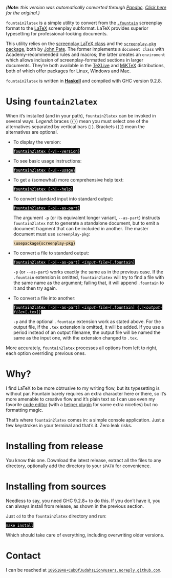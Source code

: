 _(**Note**: this version was automatically converted through [Pandoc](https://pandoc.org/). [Click here](https://docs.google.com/viewer?url=https://raw.githubusercontent.com/CubOfJudahsLion/fountain2latex/master/README.pdf) for the original.)_



`fountain2latex` is a simple utility to convert from the
<span style="color: Blue">[`.fountain`](https://fountain.io/)</span>
screenplay format to the
<span style="color: Blue">[LaTeX](https://www.latex-project.org/)</span>
screenplay subformat. LaTeX provides superior typesetting for
professional-looking documents.

This utility relies on the <span style="color: Blue">[screenplay LaTeX
class](https://www.ctan.org/pkg/screenplay)</span> and the
<span style="color: Blue">[`screenplay-pkg`
package](https://www.ctan.org/pkg/screenplay-pkg)</span>, both by
<span style="color: Blue">[John
Pate](http://dvc.org.uk/johnny.html)</span>. The former implements a
`document class` with Academy-recommended rules and macros; the latter
creates an `enviroment` which allows inclusion of screenplay-formatted
sections in larger documents. They’re both available in the
<span style="color: Blue">[TeXLive](https://tug.org/texlive/)</span> and
<span style="color: Blue">[MiKTeX](https://miktex.org/)</span>
distributions, both of which offer packages for Linux, Windows and Mac.

`fountain2latex` is written in
<span style="color: Blue">[**Haskell**](https://haskell.org)</span> and
compiled with <span class="sans-serif">GHC</span> version 9.2.8.

# Using `fountain2latex`

When it’s installed (and in your path), `fountain2latex` can be invoked
in several ways. *Legend*: braces (`{}`) mean you must select one of the
alternatives separated by vertical bars (`|`). Brackets (`[]`) mean the
alternatives are optional.

-   To display the version:  
      
    <span style="background-color: Black"><span style="color: White">`fountain2latex {-v|--version}`</span></span>  

-   To see basic usage instructions:  
      
    <span style="background-color: Black"><span style="color: White">`fountain2latex {-u|--usage}`</span></span>  

-   To get a (somewhat) more comprehensive help text:  
      
    <span style="background-color: Black"><span style="color: White">`fountain2latex {-h|--help}`</span></span>  

-   To convert standard input into standard output:  
      
    <span style="background-color: Black"><span style="color: White">`fountain2latex [-p|--as-part]`</span></span>  
      
    The argument `-p` (or its equivalent longer variant, `--as-part`)
    instructs `fountain2latex` not to generate a standalone document,
    but to emit a document fragment that can be included in another. The
    master document must use `screenplay-pkg`:  
      
    <span style="background-color: rgb(231,211,178)"><span style="color: Black">`\usepackage{screenplay-pkg}`</span></span>  

-   To convert a file to standard output:  
      
    <span style="background-color: Black"><span style="color: White">`fountain2latex [-p|--as-part] `*`<input-file>`*`[.fountain]`</span></span>  
      
    `-p` (or `--as-part`) works exactly the same as in the previous
    case. If the `.fountain` extension is omitted, `fountain2latex` will
    try to find a file with the same name as the argument; failing that,
    it will append `.fountain` to it and then try again.

-   To convert a file into another:  
      
    <span style="background-color: Black"><span style="color: White">`fountain2latex [-p|--as-part] `*`<input-file>`*`[.fountain] {.|`*`<output-file>`*`[.tex]}`</span></span>  
      
    `-p` and the optional `.fountain` extension work as stated above.
    For the output file, if the `.tex` extension is omitted, it will be
    added. If you use a period instead of an output filename, the output
    file will be named the same as the input one, with the extension
    changed to `.tex`.

More accurately, `fountain2latex` processes all options from left to
right, each option overriding previous ones.

# Why?

I find LaTeX to be more obtrusive to my writing flow, but its
typesetting is without par. Fountain barely requires an extra character
here or there, so it’s more amenable to creative flow and it’s plain
text so I can use even my favorite <span style="color: Blue">[code
editor](https://www.vim.org/)</span> (with a
<span style="color: Blue">[helper
plugin](https://github.com/kblin/vim-fountain)</span> for some extra
niceties) but no formatting magic.

That’s where `fountain2latex` comes in: a simple console application.
Just a few keystrokes in your terminal and that’s it. Zero leak risks.

# Installing from release

You know this one. Download the latest release, extract all the files to
any directory, optionally add the directory to your `$PATH` for
convenience.

# Installing from sources

Needless to say, you need GHC 9.2.8+ to do this. If you don’t have it,
you can always install from release, as shown in the previous section.

Just `cd` to the `fountain2latex` directory and run:  
  
<span style="background-color: Black"><span style="color: White">`make install`</span></span>  
  
Which should take care of everything, including overwriting older
versions.

# Contact

I can be reached at
<span style="color: Blue">[`10951848+CubOfJudahsLion@users.noreply.github.com`](mailto:10951848+CubOfJudahsLion@users.noreply.github.com)</span>.  
